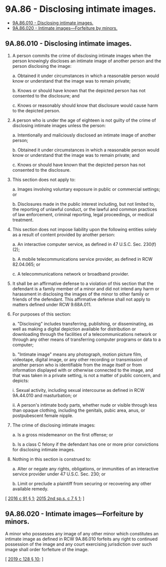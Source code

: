 # 9A.86 - Disclosing intimate images.
* [9A.86.010 - Disclosing intimate images.](#9a86010---disclosing-intimate-images)
* [9A.86.020 - Intimate images—Forfeiture by minors.](#9a86020---intimate-imagesforfeiture-by-minors)
## 9A.86.010 - Disclosing intimate images.
1. A person commits the crime of disclosing intimate images when the person knowingly discloses an intimate image of another person and the person disclosing the image:

   a. Obtained it under circumstances in which a reasonable person would know or understand that the image was to remain private;

   b. Knows or should have known that the depicted person has not consented to the disclosure; and

   c. Knows or reasonably should know that disclosure would cause harm to the depicted person.

2. A person who is under the age of eighteen is not guilty of the crime of disclosing intimate images unless the person:

   a. Intentionally and maliciously disclosed an intimate image of another person;

   b. Obtained it under circumstances in which a reasonable person would know or understand that the image was to remain private; and

   c. Knows or should have known that the depicted person has not consented to the disclosure.

3. This section does not apply to:

   a. Images involving voluntary exposure in public or commercial settings; or

   b. Disclosures made in the public interest including, but not limited to, the reporting of unlawful conduct, or the lawful and common practices of law enforcement, criminal reporting, legal proceedings, or medical treatment.

4. This section does not impose liability upon the following entities solely as a result of content provided by another person:

   a. An interactive computer service, as defined in 47 U.S.C. Sec. 230(f)(2);

   b. A mobile telecommunications service provider, as defined in RCW 82.04.065; or

   c. A telecommunications network or broadband provider.

5. It shall be an affirmative defense to a violation of this section that the defendant is a family member of a minor and did not intend any harm or harassment in disclosing the images of the minor to other family or friends of the defendant. This affirmative defense shall not apply to matters defined under RCW 9.68A.011.

6. For purposes of this section:

   a. "Disclosing" includes transferring, publishing, or disseminating, as well as making a digital depiction available for distribution or downloading through the facilities of a telecommunications network or through any other means of transferring computer programs or data to a computer;

   b. "Intimate image" means any photograph, motion picture film, videotape, digital image, or any other recording or transmission of another person who is identifiable from the image itself or from information displayed with or otherwise connected to the image, and that was taken in a private setting, is not a matter of public concern, and depicts:

      i. Sexual activity, including sexual intercourse as defined in RCW 9A.44.010 and masturbation; or

      ii. A person's intimate body parts, whether nude or visible through less than opaque clothing, including the genitals, pubic area, anus, or postpubescent female nipple.

7. The crime of disclosing intimate images:

   a. Is a gross misdemeanor on the first offense; or

   b. Is a class C felony if the defendant has one or more prior convictions for disclosing intimate images.

8. Nothing in this section is construed to:

   a. Alter or negate any rights, obligations, or immunities of an interactive service provider under 47 U.S.C. Sec. 230; or

   b. Limit or preclude a plaintiff from securing or recovering any other available remedy.

\[ [2016 c 91 § 1](https://lawfilesext.leg.wa.gov/biennium/2015-16/Pdf/Bills/Session%20Laws/House/2384.SL.pdf?cite=2016%20c%2091%20§%201); [2015 2nd sp.s. c 7 § 1](https://lawfilesext.leg.wa.gov/biennium/2015-16/Pdf/Bills/Session%20Laws/House/1272-S2.SL.pdf?cite=2015%202nd%20sp.s.%20c%207%20§%201); \]

## 9A.86.020 - Intimate images—Forfeiture by minors.
A minor who possesses any image of any other minor which constitutes an intimate image as defined in RCW 9A.86.010 forfeits any right to continued possession of the image and any court exercising jurisdiction over such image shall order forfeiture of the image.

\[ [2019 c 128 § 10](https://lawfilesext.leg.wa.gov/biennium/2019-20/Pdf/Bills/Session%20Laws/House/1742-S.SL.pdf?cite=2019%20c%20128%20§%2010); \]

